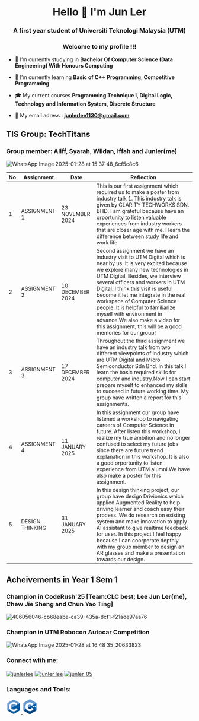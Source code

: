 <h1 align="center">Hello 👋 I'm Jun Ler</h1>
<h3 align="center">A first year student of Universiti Teknologi Malaysia (UTM)</h3>
<h3 align="center"> Welcome to my profile !!!</h3>

- 🔭 I’m currently studying in **Bachelor Of Computer Science (Data Engineering) With Honours Computing**

- 🌱 I’m currently learning **Basic of C++ Programming, Competitive Programming**
  
- 🎓 My current courses **Programming Technique I, Digital Logic, Technology and Information System, Discrete Structure**
  
- 📧 My email adress : **junlerlee1130@gmail.com**
  
<h2 align="left"> TIS Group: TechTitans </h2> 
<h3 align="left">Group member: Aliff, Syarah, Wildan, Iffah and Junler(me)</h3>

![WhatsApp Image 2025-01-28 at 15 37 48_6cf5c8c6](https://github.com/user-attachments/assets/a2d02c3c-3bef-4c5c-a1bb-39d5301029c5)  

|No |Assignment   |Date        |Reflection                   |
|---|-------------|------------|-----------------------------|
| 1 |ASSIGNMENT 1|23 NOVEMBER 2024|This is our first assignment which required us to make a poster from industry talk 1. This industry talk is given by CLARITY TECHWORKS SDN. BHD. I am grateful because have an orportunity to listen valuable experiences from industry workers that are closer age with me. I learn the difference between study life and work life.|
| 2 |ASSIGNMENT 2|10 DECEMBER 2024|Second assignment we have an industry visit to UTM Digital which is near by us. It is very excited because we explore many new technologies in UTM Digital. Besides, we interview several officers and workers in UTM Digital. I think this visit is useful become it let me integrate in the real workspace of Computer Science people. It is helpful to familiarize myself with environment in advance.We also make a video for this assignment, this will be a good memories for our group!|
| 3 |ASSIGNMENT 3|17 DECEMBER 2024|Throughout the third assignment we have an industry talk from two different viewpoints of industry which are UTM Digital and Micro Semiconductor Sdn Bhd. In this talk I learn the basic required skills for computer and industry.Now I can start prepare myself to enhanced my skills to succeed in future working time. My group have written a report for this assignments.|
| 4 |ASSIGNMENT 4|11 JANUARY 2025|In this assignment our group have listened a workshop to navigating careers of Computer Science in future. After listen this workshop, I realize my true ambition and no longer confused to select my future jobs since there are future trend explanation in this workshop. It is also a good orportunity to listen experience from UTM alumni.We have also make a poster for this assignment. |
| 5 |DESIGN THINKING|31 JANUARY 2025|In this design thinking project, our group have design Drivionics which applied Augmented Reality to help driving learner and coach easy their process. We do research on existing system and make innovation to apply AI assistant to give realtime feedback for user. In this project I feel happy because I can coorperate depthly with my group member to design an AR glasses and make a presentation towards our design.|

<h2 align="left"> Acheivements in Year 1 Sem 1 </h2> 
<h3 align="left"> Champion in CodeRush'25 [Team:CLC best; Lee Jun Ler(me), Chew Jie Sheng and Chun Yao Ting] </h3>

![406056046-cb68eabe-ca39-435a-8cf1-f21ade97aa76](https://github.com/user-attachments/assets/cc8032b9-0787-4df4-8ceb-2cc11d2d09d3)

<h3 align="left"> Champion in UTM Robocon Autocar Competition</h3>

![WhatsApp Image 2025-01-28 at 16 48 35_20633823](https://github.com/user-attachments/assets/0391fd8e-738c-466c-bdba-173324419850)

<h3 align="left">Connect with me:</h3>
<p align="left">
<a href="https://twitter.com/junlerlee" target="blank"><img align="center" src="https://raw.githubusercontent.com/rahuldkjain/github-profile-readme-generator/master/src/images/icons/Social/twitter.svg" alt="junlerlee" height="30" width="40" /></a>
<a href="https://fb.com/junler lee" target="blank"><img align="center" src="https://raw.githubusercontent.com/rahuldkjain/github-profile-readme-generator/master/src/images/icons/Social/facebook.svg" alt="junler lee" height="30" width="40" /></a>
<a href="https://instagram.com/junler_05" target="blank"><img align="center" src="https://raw.githubusercontent.com/rahuldkjain/github-profile-readme-generator/master/src/images/icons/Social/instagram.svg" alt="junler_05" height="30" width="40" /></a>
</p>

<h3 align="left">Languages and Tools:</h3>
<p align="left"> <a href="https://www.cprogramming.com/" target="_blank" rel="noreferrer"> <img src="https://raw.githubusercontent.com/devicons/devicon/master/icons/c/c-original.svg" alt="c" width="40" height="40"/> </a> <a href="https://www.w3schools.com/cpp/" target="_blank" rel="noreferrer"> <img src="https://raw.githubusercontent.com/devicons/devicon/master/icons/cplusplus/cplusplus-original.svg" alt="cplusplus" width="40" height="40"/> </a> </p>
